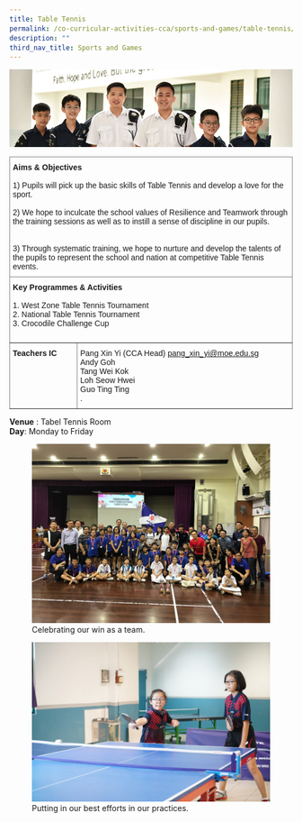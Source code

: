 ```yaml
---
title: Table Tennis
permalink: /co-curricular-activities-cca/sports-and-games/table-tennis/
description: ""
third_nav_title: Sports and Games
---
```

![](/images/Website%20Banners%20Subpage/948x260%20masterhead%20-%20Co%20Curricular%20Activities4.jpg)
<style type="text/css">
.tg  {border-collapse:collapse;border-spacing:0;}
.tg td{border-color:black;border-style:solid;border-width:1px;font-family:Arial, sans-serif;font-size:14px;
  overflow:hidden;padding:10px 5px;word-break:normal;}
.tg th{border-color:black;border-style:solid;border-width:1px;font-family:Arial, sans-serif;font-size:14px;
  font-weight:normal;overflow:hidden;padding:10px 5px;word-break:normal;}
.tg .tg-0pky{border-color:inherit;text-align:left;vertical-align:top}
</style>
<table class="tg">
<thead>
  <tr>
    <th class="tg-0pky" colspan="2"><span style="font-weight:bold">Aims &amp; Objectives</span><br><br><span style="font-weight:normal">1) </span>Pupils will pick up the basic skills of Table Tennis and develop a love for the sport.<br><br><span style="font-weight:normal">2) </span>We hope to inculcate the school values of Resilience and Teamwork through the training sessions as well as to instill a sense of discipline in our pupils.<br><br><br>3) Through systematic training, we hope to nurture and develop the talents of the pupils to represent the school and nation at competitive Table Tennis events.<br></th>
  </tr>
</thead>
<tbody>
  <tr>
    <td class="tg-0pky" colspan="2"><span style="font-weight:bold">Key Programmes &amp; Activities</span><br><br>1. West Zone Table Tennis Tournament<br>2. National Table Tennis Tournament<br>3. Crocodile Challenge Cup<br><br></td>
  </tr>
  <tr>
    <td class="tg-0pky"><span style="font-weight:bold">Teachers IC</span></td>
    <td class="tg-0pky">Pang Xin Yi (CCA Head) <a href="mailto:pang_xin_yi@moe.edu.sg" target="_blank" rel="noopener noreferrer">pang_xin_yi@moe.edu.sg</a><br>Andy Goh<br><span style="font-weight:400;font-style:normal">Tang Wei Kok</span><br>Loh Seow Hwei<br><span style="font-weight:400;font-style:normal">Guo Ting Ting</span><br>.</td>
  </tr>
</tbody>
</table>

**Venue** : Tabel Tennis Room
<br>
**Day**: Monday to Friday
 


<figure>
<img src="/images/Celebrating%20as%20a%20team%20for%20winning.png">
<figcaption>Celebrating our win as a team.</figcaption>
</figure>

<figure>
<img src="/images/Putting%20efforts%20in%20practices.jpg">
<figcaption>Putting in our best efforts in our practices.</figcaption>
</figure>
